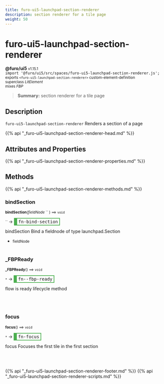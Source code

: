 ```yaml
---
title: furo-ui5-launchpad-section-renderer
description: section renderer for a tile page
weight: 50
---
```


# furo-ui5-launchpad-section-renderer
**@furo/ui5** <small>v1.15.1</small>
<br>`import '@furo/ui5/src/spaces/furo-ui5-launchpad-section-renderer.js';`<small>
<br>exports `<furo-ui5-launchpad-section-renderer>` custom-element-definition
<br>superclass *LitElement*
<br> mixes *FBP*</small>

> **Summary:** section renderer for a tile page

## Description

`furo-ui5-launchpad-section-renderer`
 Renders a section of a page

{{% api "_furo-ui5-launchpad-section-renderer-head.md" %}}

## Attributes and Properties
{{% api "_furo-ui5-launchpad-section-renderer-properties.md" %}}






## Methods
{{% api "_furo-ui5-launchpad-section-renderer-methods.md" %}}


### **bindSection**
<small>**bindSection**(*fieldNode* `` ) ⟹ `void`</small>

<small>`` </small> →
<span  style="border-width:2px 2px 2px 10px; border-style: solid;border-color:  rgb(76, 175, 80);font-family:monospace; padding:2px 4px;">fn-bind-section</span>

bindSection Bind a fieldnode of type launchpad.Section

- <small>fieldNode </small>
<br><br>

### **_FBPReady**
<small>**_FBPReady**() ⟹ `void`</small>

<small>`*`</small> →
<span  style="border-width:2px 2px 2px 10px; border-style: solid;border-color:  rgb(76, 175, 80);font-family:monospace; padding:2px 4px;">fn--fbp-ready</span>

flow is ready lifecycle method

<br><br>

### **focus**
<small>**focus**() ⟹ `void`</small>

<small>`*`</small> →
<span  style="border-width:2px 2px 2px 10px; border-style: solid;border-color:  rgb(76, 175, 80);font-family:monospace; padding:2px 4px;">fn-focus</span>

focus Focuses the first tile in the first section

<br><br>




{{% api "_furo-ui5-launchpad-section-renderer-footer.md" %}}
{{% api "_furo-ui5-launchpad-section-renderer-scripts.md" %}}
